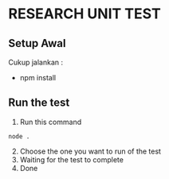 # RESEARCH UNIT TEST

## Setup Awal

Cukup jalankan :
- npm install

## Run the test
1. Run this command
```
node .
```
2. Choose the one you want to run of the test
3. Waiting for the test to complete 
4. Done
